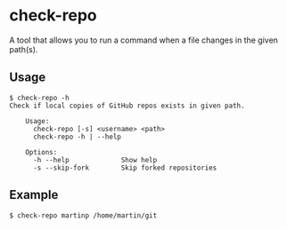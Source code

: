 # check-repo

A tool that allows you to run a command when a file changes in the given
path(s).

## Usage

```
$ check-repo -h
Check if local copies of GitHub repos exists in given path.

    Usage:
      check-repo [-s] <username> <path>
      check-repo -h | --help

    Options:
      -h --help             Show help
      -s --skip-fork        Skip forked repositories
```

## Example

`$ check-repo martinp /home/martin/git`
